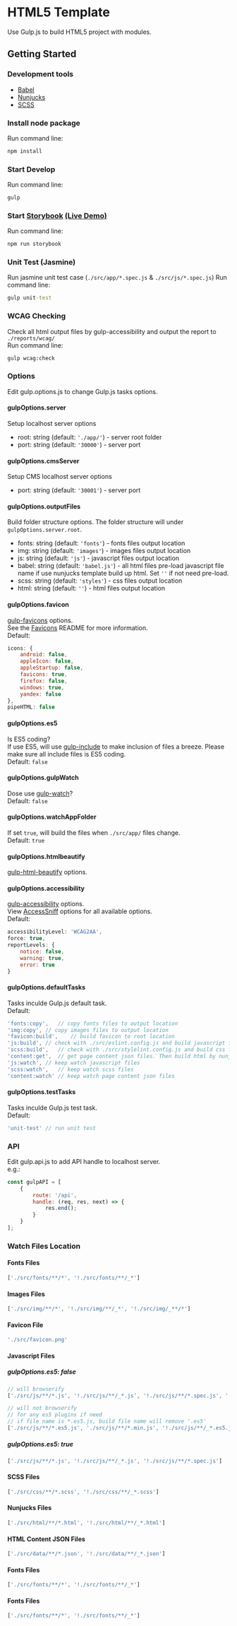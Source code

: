 # HTML5 Template
Use Gulp.js to build HTML5 project with modules.

## Getting Started

### Development tools
- [Babel](https://babeljs.io/)
- [Nunjucks](https://mozilla.github.io/nunjucks/)
- [SCSS](http://sass-lang.com/)

### Install node package
Run command line:
```cmd
npm install
```

### Start Develop
Run command line:
```cmd
gulp
```

### Start [Storybook](https://storybook.js.org/) [(Live Demo)](https://chrispschan.github.io/html5Templates/)
Run command line:
```cmd
npm run storybook
```

### Unit Test (Jasmine)
Run jasmine unit test case (`./src/app/*.spec.js` & `./src/js/*.spec.js`)
Run command line:
```cmd
gulp unit-test
```

### WCAG Checking
Check all html output files by gulp-accessibility and output the report to `./reports/wcag/`<br/>
Run command line:
```cmd
gulp wcag:check
```

### Options
Edit gulp.options.js to change Gulp.js tasks options.

#### gulpOptions.server
Setup localhost server options
- root: string (default: `'./app/'`) - server root folder
- port: string (default: `'30000'`) - server port

#### gulpOptions.cmsServer
Setup CMS localhost server options
- port: string (default: `'30001'`) - server port

#### gulpOptions.outputFiles
Build folder structure options. The folder structure will under `gulpOptions.server.root`.
- fonts: string (default: `'fonts'`) - fonts files output location
- img: string (default: `'images'`) - images files output location
- js: string (default: `'js'`) - javascript files output location
- babel: string (default: `'babel.js'`) - all html files pre-load javascript file name if use nunjucks template build up html. Set `''` if not need pre-load.
- scss: string (default: `'styles'`) - css files output location
- html: string (default: `''`) - html files output location

#### gulpOptions.favicon
[gulp-favicons](https://www.npmjs.com/package/gulp-favicons) options.<br/>
See the [Favicons](https://github.com/evilebottnawi/favicons) README for more information.<br/>
Default:
```js
icons: {
    android: false,
    appleIcon: false,
    appleStartup: false,
    favicons: true,
    firefox: false,
    windows: true,
    yandex: false
},
pipeHTML: false
```

#### gulpOptions.es5
Is ES5 coding?<br/>
If use ES5, will use [gulp-include](https://www.npmjs.com/package/gulp-include) to make inclusion of files a breeze. Please make sure all include files is ES5 coding.<br/>
Default: `false`

#### gulpOptions.gulpWatch
Dose use [gulp-watch](https://www.npmjs.com/package/gulp-watch)?<br/>
Default: `false`

#### gulpOptions.watchAppFolder
If set `true`, will build the files when `./src/app/` files change.<br/>
Default: `true`

#### gulpOptions.htmlbeautify
[gulp-html-beautify](https://www.npmjs.com/package/gulp-html-beautify) options.

#### gulpOptions.accessibility
[gulp-accessibility](https://www.npmjs.com/package/gulp-accessibility) options.<br/>
View [AccessSniff](https://github.com/yargalot/AccessSniff) options for all available options.<br/>
Default:
```js
accessibilityLevel: 'WCAG2AA',
force: true,
reportLevels: {
    notice: false,
    warning: true,
    error: true
}
```

#### gulpOptions.defaultTasks
Tasks inculde Gulp.js default task.<br/>
Default:
```js
'fonts:copy',   // copy fonts files to output location
'img:copy', // copy images files to output location
'favicon:build',    // build favicon to root location
'js:build', // check with ./src/eslint.config.js and build javascript files by Babel to output location
'scss:build',   // check with ./src/stylelint.config.js and build css files by SCSS to output location
'content:get',  // get page content json files. Then build html by nunjucks to output location and keep watch nunjucks files
'js:watch', // keep watch javascript files
'scss:watch',   // keep watch scss files
'content:watch' // keep watch page content json files
``` 

#### gulpOptions.testTasks
Tasks inculde Gulp.js test task.<br/>
Default:
```js
'unit-test' // run unit test
```

### API
Edit gulp.api.js to add API handle to localhost server.<br/>
e.g.:
```js
const gulpAPI = [
    {
        route: '/api',
        handle: (req, res, next) => {
            res.end();
        }
    }
];
```

### Watch Files Location
#### Fonts Files
```js
['./src/fonts/**/*', '!./src/fonts/**/_*']
```

#### Images Files
```js
['./src/img/**/*', '!./src/img/**/_*', '!./src/img/_**/*']
```

#### Favicon File
```js
'./src/favicon.png'
```

#### Javascript Files
##### gulpOptions.es5: false
```js
// will browserify 
['./src/js/**/*.js', '!./src/js/**/_*.js', '!./src/js/**/*.spec.js', '!./src/js/**/*.min.*', '!./src/js/**/*.es5.js']

// will not browserify
// for any es5 plugins if need
// if file name is *.es5.js, build file name will remove '.es5'
['./src/js/**/*.es5.js', './src/js/**/*.min.js', '!./src/js/**/_*.es5.js', '!./src/js/**/_*.min.js']
```
##### gulpOptions.es5: true
```js
['./src/js/**/*.js', '!./src/js/**/_*.js', '!./src/js/**/*.spec.js']
```

#### SCSS Files
```js
['./src/css/**/*.scss', '!./src/css/**/_*.scss']
```

#### Nunjucks Files
```js
['./src/html/**/*.html', '!./src/html/**/_*.html']
```

#### HTML Content JSON Files
```js
['./src/data/**/*.json', '!./src/data/**/_*.json']
```

#### Fonts Files
```js
['./src/fonts/**/*', '!./src/fonts/**/_*']
```

#### Fonts Files
```js
['./src/fonts/**/*', '!./src/fonts/**/_*']
```
